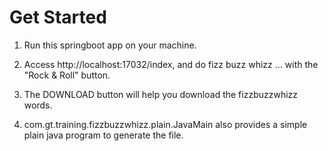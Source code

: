 # Get Started

1. Run this springboot app on your machine.

2. Access http://localhost:17032/index, and do fizz buzz whizz ... with the "Rock & Roll" button.

3. The DOWNLOAD button will help you download the fizzbuzzwhizz words.

4. com.gt.training.fizzbuzzwhizz.plain.JavaMain also provides a simple plain java program to generate the file. 

